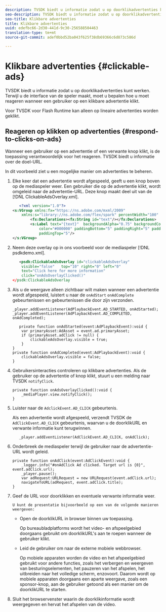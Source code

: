 ```yaml
---
description: TVSDK biedt u informatie zodat u op doorklikadvertenties kunt werken. Terwijl u de interface van de speler maakt, moet u bepalen hoe u moet reageren wanneer een gebruiker op een klikbare advertentie klikt.
seo-description: TVSDK biedt u informatie zodat u op doorklikadvertenties kunt werken. Terwijl u de interface van de speler maakt, moet u bepalen hoe u moet reageren wanneer een gebruiker op een klikbare advertentie klikt.
seo-title: Klikbare advertenties
title: Klikbare advertenties
uuid: edefbc66-2d30-441d-9c30-256588504463
translation-type: tm+mt
source-git-commit: adef0bbd52ba043f625f38db69366c6d873c586d

---
```



# Klikbare advertenties {#clickable-ads}

TVSDK biedt u informatie zodat u op doorklikadvertenties kunt werken. Terwijl u de interface van de speler maakt, moet u bepalen hoe u moet reageren wanneer een gebruiker op een klikbare advertentie klikt.

Voor TVSDK voor Flash Runtime kan alleen op lineaire advertenties worden geklikt.

## Reageren op klikken op advertenties {#respond-to-clicks-on-ads}

Wanneer een gebruiker op een advertentie of een verwante knop klikt, is de toepassing verantwoordelijk voor het reageren. TVSDK biedt u informatie over de doel-URL.

In dit voorbeeld ziet u een mogelijke manier om advertenties te beheren.

1. Elke keer dat een advertentie wordt afgespeeld, geeft u een knop boven op de mediaspeler weer. Een gebruiker die op de advertentie klikt, wordt omgeleid naar de advertentie-URL. Deze knop maakt deel uit van de [!DNL ClickableAdsOverlay.xml].

   ```xml
      <?xml version="1.0"?> 
   <s:VGroup xmlns:fx="https://ns.adobe.com/mxml/2009"  
       xmlns:s="library://ns.adobe.com/flex/spark" percentWidth="100" horizontalAlign="center">     
           <fx:Declarations><fx:String id="text"/></fx:Declarations> 
           <s:Label text="{text}"  backgroundAlpha="0.75" backgroundColor="#DEDEDE"  
               color="#000000" paddingBottom="5" paddingRight="5" paddingLeft="5"  
               paddingTop="5"/> 
   </s:VGroup>
   ```

1. Neem deze overlay op in ons voorbeeld voor de mediaspeler [!DNL psdkdemo.xml].

   ```xml
      <psdk:ClickableAdsOverlay id="clickableAdsOverlay"  
       visible="false"   top="10" right="0" left="0"  
       text="Click here for more information"   
       click="onAdsOverlayClicked()" 
   </psdk:ClickableAdsOverlay
   ```

1. Als u de weergave alleen zichtbaar wilt maken wanneer een advertentie wordt afgespeeld, luistert u naar de `onAdStart` `onAdComplete` gebeurtenissen en gebeurtenissen die door zijn verzonden.

   ```
   _player.addEventListener(AdPlaybackEvent.AD_STARTED, onAdStarted); 
   _player.addEventListener(AdPlaybackEvent.AD_COMPLETED, onAdCompleted); 
   ```

   ```
      private function onAdStarted(event:AdPlaybackEvent):void { 
       var primaryAsset:AdAsset = event.ad.primaryAsset; 
       if (primaryAsset.adClick != null) { 
           clickableAdsOverlay.visible = true;  
       } 
   } 
   private function onAdCompleted(event:AdPlaybackEvent):void { 
       clickableAdsOverlay.visible = false; 
   }
   ```

1. Gebruikersinteracties controleren op klikbare advertenties. Als de gebruiker op de advertentie of knop klikt, stuurt u een melding naar TVSDK `notifyClick`.

   ```
   private function onAdsOverlayClicked():void {     
       _mediaPlayer.view.notifyClick(); 
   }
   ```

1. Luister naar de `AdclickEvent.AD_CLICK` gebeurtenis.

   Als een advertentie wordt afgespeeld, verzendt TVSDK de `AdClickEvent.AD_CLICK` gebeurtenis, waarvan u de doorklikURL en verwante informatie kunt terugwinnen.

   ```
      _player.addEventListener(AdClickEvent.AD_CLICK, onAdClick);
   ```

1. Onderbreek de mediaspeler terwijl de gebruiker naar de advertentie-URL wordt geleid.

   ```
   private function onAdClick(event:AdClickEvent):void { 
       _logger.info("#onAdClick Ad clicked. Target url is {0}", event.adClick.url);  
       _player.pause(); 
       var adRequest:URLRequest = new URLRequest(event.adClick.url); 
       navigateToURL(adRequest, event.adClick.title); 
   }
   ```

1. Geef de URL voor doorklikken en eventuele verwante informatie weer.

       U kunt de presentatie bijvoorbeeld op een van de volgende manieren weergeven:
   
   * Open de doorklikURL in browser binnen uw toepassing.

      Op bureaubladplatforms wordt het video- en afspeelgebied doorgaans gebruikt om doorklikURL&#39;s aan te roepen wanneer de gebruiker klikt.
   * Leid de gebruiker om naar de externe mobiele webbrowser.

      Op mobiele apparaten worden de video en het afspeelgebied gebruikt voor andere functies, zoals het verbergen en weergeven van besturingselementen, het pauzeren van het afspelen, het uitbreiden naar het volledige scherm, enzovoort. Daarom wordt op mobiele apparaten doorgaans een aparte weergave, zoals een sponsor-knop, aan de gebruiker getoond als een manier om de doorklikURL te starten.

1. Sluit het browservenster waarin de doorklikinformatie wordt weergegeven en hervat het afspelen van de video.
